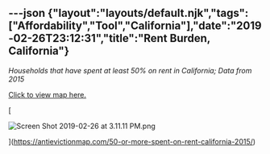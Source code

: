 ---json
{"layout":"layouts/default.njk","tags":["Affordability","Tool","California"],"date":"2019-02-26T23:12:31","title":"Rent Burden, California"}
---

_Households that have spent at least 50% on rent in California; Data from 2015_

[Click to view map here.](https://antievictionmap.com/50-or-more-spent-on-rent-california-2015/)

[

![Screen Shot 2019-02-26 at 3.11.11 PM.png](https://images.squarespace-cdn.com/content/v1/52b7d7a6e4b0b3e376ac8ea2/1551222685010-C7CZIOYL4E4FE1GPOUDO/ke17ZwdGBToddI8pDm48kGcZuVZJZA4GeXRF-qgedv5Zw-zPPgdn4jUwVcJE1ZvWQUxwkmyExglNqGp0IvTJZUJFbgE-7XRK3dMEBRBhUpzG6CucQtsyYnYZweb7mvDhTml2tAJKIKr90nKWZrvB_4kta3glWRwPdd6ohoSOeiA/Screen+Shot+2019-02-26+at+3.11.11+PM.png)

](https://antievictionmap.com/50-or-more-spent-on-rent-california-2015/)
